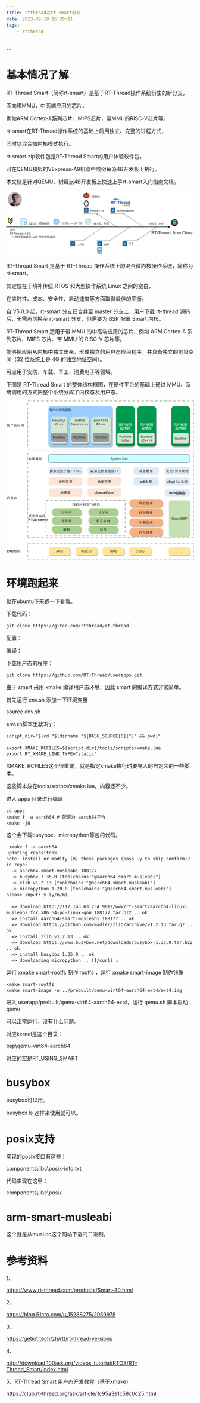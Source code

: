 ```yaml
---
title: rtthread之rt-smart分析
date: 2023-09-18 16:29:11
tags:
	- rtthread
---
```


--

# 基本情况了解

RT-Thread Smart（简称rt-smart）是基于RT-Thread操作系统衍生的新分支，

面向带MMU，中高端应用的芯片，

例如ARM Cortex-A系列芯片，MIPS芯片，带MMU的RISC-V芯片等。

rt-smart在RT-Thread操作系统的基础上启用独立、完整的进程方式，

同时以混合微内核模式执行。

rt-smart.zip软件包是RT-Thread Smart的用户体验软件包，

可在QEMU模拟的VExpress-A9机器中或树莓派4B开发板上执行。

本文档是针对QEMU、树莓派4B开发板上快速上手rt-smart入门指南文档。

![img](images/random_name/rt-thread-version-evolution-2021.jpg)



RT-Thread Smart 是基于 RT-Thread 操作系统上的混合微内核操作系统，简称为 rt-smart。

其定位在于填补传统 RTOS 和大型操作系统 Linux 之间的空白，

在实时性、成本、安全性、启动速度等方面取得最佳的平衡。

自 V5.0.0 起，rt-smart 分支已合并至 master 分支上，用户下载 rt-thread 源码后，无需再切换至 rt-smart 分支，但需要为 BSP 配置 Smart 内核。

RT-Thread Smart 适用于带 MMU 的中高端应用的芯片，例如 ARM Cortex-A 系列芯片、MIPS 芯片、带 MMU 的 RISC-V 芯片等。

能够把应用从内核中独立出来，形成独立的用户态应用程序，并具备独立的地址空间（32 位系统上是 4G 的独立地址空间）。

可应用于安防、车载、军工、消费电子等领域。

下图是 RT-Thread Smart 的整体结构框图，在硬件平台的基础上通过 MMU、系统调用的方式把整个系统分成了内核态及用户态。

![img](images/random_name/rt-thread-smart-framework-2022.png)

# 环境跑起来

就在ubuntu下来跑一下看看。

下载代码：

```
git clone https://gitee.com/rtthread/rt-thread
```

配置：

编译：

下载用户态的程序：

```
git clone https://github.com/RT-Thread/userapps.git
```

由于 smart 采用 xmake 编译用户态环境，因此 smart 的编译方式非常简单。

首先运行 env.sh 添加一下环境变量

source env.sh

env.sh脚本里就3行：

```
script_dir="$(cd "$(dirname "${BASH_SOURCE[0]}")" && pwd)"

export XMAKE_RCFILES=${script_dir}/tools/scripts/xmake.lua
export RT_XMAKE_LINK_TYPE="static"

```

XMAKE_RCFILES这个很重要，就是指定xmake执行时要导入的自定义的一些脚本。

这些脚本放在tools/scripts/xmake.lua，内容还不少。



进入 apps 目录进行编译

```
cd apps
xmake f -a aarch64 # 配置为 aarch64平台
xmake -j8
```

这个会下载busybox、micropython等包的代码。

```
 xmake f -a aarch64
updating repositook
note: install or modify (m) these packages (pass -y to skip confirm)?
in repo:
  -> aarch64-smart-musleabi 188177 
  -> busybox 1.35.0 [toolchains:"@aarch64-smart-musleabi"]
  -> zlib v1.2.13 [toolchains:"@aarch64-smart-musleabi"]
  -> micropython 1.20.0 [toolchains:"@aarch64-smart-musleabi"]
please input: y (y/n/m)

  => download http://117.143.63.254:9012/www/rt-smart/aarch64-linux-musleabi_for_x86_64-pc-linux-gnu_188177.tar.bz2 .. ok
  => install aarch64-smart-musleabi 188177 .. ok
  => download https://github.com/madler/zlib/archive/v1.2.13.tar.gz .. ok
  => install zlib v1.2.13 .. ok
  => download https://www.busybox.net/downloads/busybox-1.35.0.tar.bz2 .. ok
  => install busybox 1.35.0 .. ok
  => downloading micropython .. (1/curl) ⠴
```



运行 xmake smart-rootfs 制作 rootfs ，运行 xmake smart-image 制作镜像

```
xmake smart-rootfs
xmake smart-image -o ../prebuilt/qemu-virt64-aarch64-ext4/ext4.img 
```

进入 userapp/prebuilt/qemu-virt64-aarch64-ext4，运行 qemu.sh 脚本启动 qemu

可以正常运行，没有什么问题。

对应kernel是这个目录：

bsp\qemu-virt64-aarch64



对应的宏是RT_USING_SMART

# busybox

busybox可以用。

busybox ls 这样来使用就可以。

# posix支持

实现的posix接口有这些：

components\libc\posix-info.txt

代码实现在这里：

components\libc\posix



# arm-smart-musleabi

这个就是从musl.cc这个网站下载的二进制。



# 参考资料

1、

https://www.rt-thread.com/products/Smart-30.html

2、

https://blog.51cto.com/u_15288275/2959978

3、

https://getiot.tech/zh/rtt/rt-thread-versions

4、

http://download.100ask.org/videos_tutorial/RTOS/RT-Thread_Smart/index.html

5、RT-Thread Smart 用户态开发教程（基于xmake）

https://club.rt-thread.org/ask/article/1c95a3e1c58c0c25.html